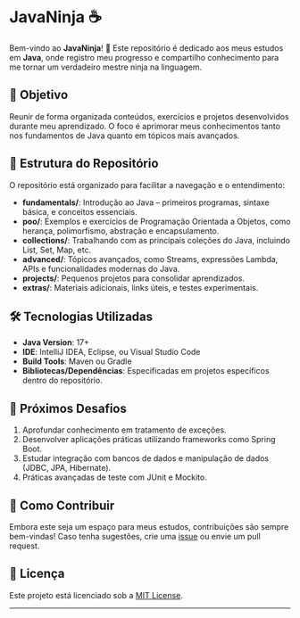 # JavaNinja ☕️

Bem-vindo ao **JavaNinja**! 🚀 Este repositório é dedicado aos meus estudos em **Java**, onde registro meu progresso e compartilho conhecimento para me tornar um verdadeiro mestre ninja na linguagem. 

## 📌 Objetivo
Reunir de forma organizada conteúdos, exercícios e projetos desenvolvidos durante meu aprendizado. O foco é aprimorar meus conhecimentos tanto nos fundamentos de Java quanto em tópicos mais avançados.

## 📂 Estrutura do Repositório
O repositório está organizado para facilitar a navegação e o entendimento:

- **fundamentals/**: Introdução ao Java – primeiros programas, sintaxe básica, e conceitos essenciais.
- **poo/**: Exemplos e exercícios de Programação Orientada a Objetos, como herança, polimorfismo, abstração e encapsulamento.
- **collections/**: Trabalhando com as principais coleções do Java, incluindo List, Set, Map, etc.
- **advanced/**: Tópicos avançados, como Streams, expressões Lambda, APIs e funcionalidades modernas do Java.
- **projects/**: Pequenos projetos para consolidar aprendizados.
- **extras/**: Materiais adicionais, links úteis, e testes experimentais.

## 🛠 Tecnologias Utilizadas
- **Java Version**: 17+  
- **IDE**: IntelliJ IDEA, Eclipse, ou Visual Studio Code  
- **Build Tools**: Maven ou Gradle  
- **Bibliotecas/Dependências**: Especificadas em projetos específicos dentro do repositório.  

## 🌟 Próximos Desafios
1. Aprofundar conhecimento em tratamento de exceções.  
2. Desenvolver aplicações práticas utilizando frameworks como Spring Boot.  
3. Estudar integração com bancos de dados e manipulação de dados (JDBC, JPA, Hibernate).  
4. Práticas avançadas de teste com JUnit e Mockito.  

## 🤝 Como Contribuir
Embora este seja um espaço para meus estudos, contribuições são sempre bem-vindas! Caso tenha sugestões, crie uma [issue](https://github.com/mrkn03/JavaNinja/issues) ou envie um pull request.  

## 📄 Licença
Este projeto está licenciado sob a [MIT License](LICENSE).  

---